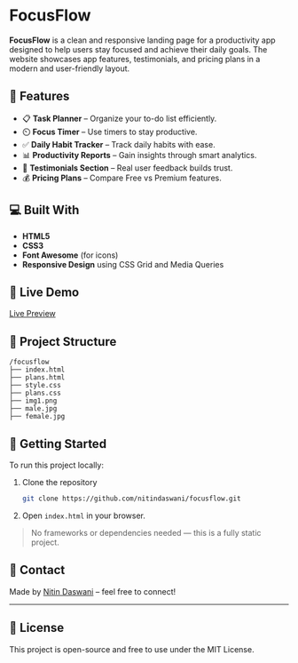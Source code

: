 # FocusFlow

**FocusFlow** is a clean and responsive landing page for a productivity app designed to help users stay focused and achieve their daily goals. The website showcases app features, testimonials, and pricing plans in a modern and user-friendly layout.

## 🌟 Features

- 📋 **Task Planner** – Organize your to-do list efficiently.
- ⏲️ **Focus Timer** – Use timers to stay productive.
- ✅ **Daily Habit Tracker** – Track daily habits with ease.
- 📊 **Productivity Reports** – Gain insights through smart analytics.
- 👤 **Testimonials Section** – Real user feedback builds trust.
- 💰 **Pricing Plans** – Compare Free vs Premium features.

## 💻 Built With

- **HTML5**
- **CSS3**
- **Font Awesome** (for icons)
- **Responsive Design** using CSS Grid and Media Queries

## 🔗 Live Demo

[Live Preview](https://nitindaswani.github.io/FocusFlow/) 

## 📂 Project Structure

```
/focusflow
├── index.html
├── plans.html
├── style.css
├── plans.css
├── img1.png
├── male.jpg
├── female.jpg
```

## 🚀 Getting Started

To run this project locally:

1. Clone the repository  
   ```bash
   git clone https://github.com/nitindaswani/focusflow.git
   ```
2. Open `index.html` in your browser.

> No frameworks or dependencies needed — this is a fully static project.


## 📧 Contact

Made by [Nitin Daswani](https://www.linkedin.com/in/nitin-daswani-771458339) – feel free to connect!

---

## 🪪 License

This project is open-source and free to use under the MIT License.
